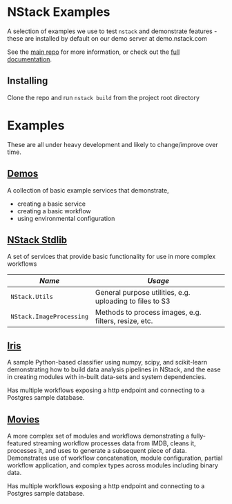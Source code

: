 # NStack Examples

A selection of examples we use to test `nstack` and demonstrate features - these are installed by default on our demo server at demo.nstack.com

See the [main repo](https://www.github.com/nstack/nstack) for more information, or check out the [full documentation](https://docs.nstack.com).

## Installing

Clone the repo and run `nstack build` from the project root directory

# Examples

These are all under heavy development and likely to change/improve over time.

## [Demos](https://www.github.com/nstack/nstack-examples/tree/master/demos)

A collection of basic example services that demonstrate,

* creating a basic service
* creating a basic workflow
* using environmental configuration 

## [NStack Stdlib](https://www.github.com/nstack/nstack-examples/tree/master/nstack)

A set of services that provide basic functionality for use in more complex workflows

| *Name* | *Usage* |
|--------|---------|
| `NStack.Utils` | General purpose utilities, e.g. uploading to files to S3 |
| `NStack.ImageProcessing` | Methods to process images, e.g. filters, resize, etc. |

## [Iris](https://www.github.com/nstack/nstack-examples/tree/master/iris)

A sample Python-based classifier using numpy, scipy, and scikit-learn demonstrating how to build data analysis pipelines in NStack, and the ease in creating modules with in-built data-sets and system dependencies.

Has multiple workflows exposing a http endpoint and connecting to a Postgres sample database.

## [Movies](https://www.github.com/nstack/nstack-examples/tree/master/movies)

A more complex set of modules and workflows demonstrating a fully-featured streaming workflow processes data from IMDB, cleans it, processes it, and uses to generate a subsequent piece of data. Demonstrates use of workflow concatenation, module configuration, partial workflow application, and complex types across modules including binary data.

Has multiple workflows exposing a http endpoint and connecting to a Postgres sample database.

